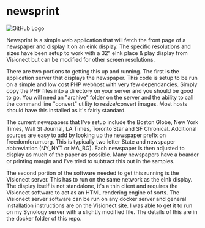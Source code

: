 # newsprint

![GitHub Logo](https://gregraiz.com/wp-content/uploads/2021/03/concept.png)


Newsprint is a simple web application that will fetch the front page of a newspaper and display it on an eink display. The specific resolutions and sizes have been setup to work with a 32" eInk place & play display from Visionect but can be modified for other screen resolutions.  

There are two portions to getting this up and running. The first is the application server that displays the newspaper. This code is setup to be run on a simple and low cost PHP webhost with very few dependancies.  Simply copy the PHP files into a directory on your server and you should be good to go. You will need an "archive" folder on the server and the ability to call the command line "convert" utility to resize/convert images. Most hosts should have this installed as it's fairly standard. 

The current newspapers that I've setup include the Boston Globe, New York Times, Wall St Journal, LA Times, Toronto Star and SF Chronical. Additional sources are easy to add by looking up the newspaper prefix on freedomforum.org. This is typically two letter State and newspaper abbreviation (NY_NYT or MA_BG). Each newspaper is then adjusted to display as much of the paper as possible. Many newspapers have a boarder or printing margin and I've tried to subtract this out in the samples.

The second portion of the software needed to get this running is the Visionect server. This has to run on the same network as the eInk display.  The display itself is not standalone, it's a thin client and requires the Visionect software to act as an HTML rendering engine of sorts.  The Visionect server software can be run on any docker server and general installation instructions are on the Visionect site. I was able to get it to run on my Synology server with a slightly modified file. The details of this are in the docker folder of this repo. 
